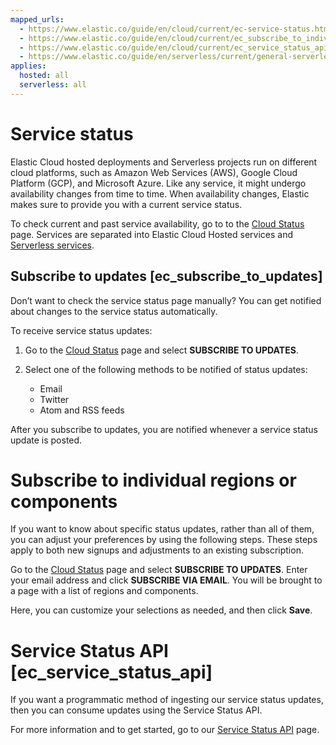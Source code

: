 ```yaml
---
mapped_urls:
  - https://www.elastic.co/guide/en/cloud/current/ec-service-status.html
  - https://www.elastic.co/guide/en/cloud/current/ec_subscribe_to_individual_regionscomponents.html
  - https://www.elastic.co/guide/en/cloud/current/ec_service_status_api.html
  - https://www.elastic.co/guide/en/serverless/current/general-serverless-status.html
applies:
  hosted: all
  serverless: all
---
```


# Service status

Elastic Cloud hosted deployments and Serverless projects run on different cloud platforms, such as Amazon Web Services (AWS),  Google Cloud Platform (GCP), and Microsoft Azure. Like any service, it might undergo availability changes from time to time. When availability changes, Elastic makes sure to provide you with a current service status.

To check current and past service availability, go to to the [Cloud Status](https://cloud-status.elastic.co/) page. Services are separated into Elastic Cloud Hosted services and [Serverless services](https://status.elastic.co/?section=serverless).

## Subscribe to updates [ec_subscribe_to_updates] 

Don’t want to check the service status page manually? You can get notified about changes to the service status automatically.

To receive service status updates:

1. Go to the [Cloud Status](https://cloud-status.elastic.co/) page and select **SUBSCRIBE TO UPDATES**.
2. Select one of the following methods to be notified of status updates:

    * Email
    * Twitter
    * Atom and RSS feeds

After you subscribe to updates, you are notified whenever a service status update is posted.

# Subscribe to individual regions or components

If you want to know about specific status updates, rather than all of them, you can adjust your preferences by using the following steps. These steps apply to both new signups and adjustments to an existing subscription. 

Go to the [Cloud Status](https://cloud-status.elastic.co/) page and select **SUBSCRIBE TO UPDATES**. Enter your email address and click **SUBSCRIBE VIA EMAIL**. You will be brought to a page with a list of regions and components.

Here, you can customize your selections as needed, and then click **Save**.

# Service Status API [ec_service_status_api]

If you want a programmatic method of ingesting our service status updates, then you can consume updates using the Service Status API.

For more information and to get started, go to our [Service Status API](https://status.elastic.co/api/) page.

